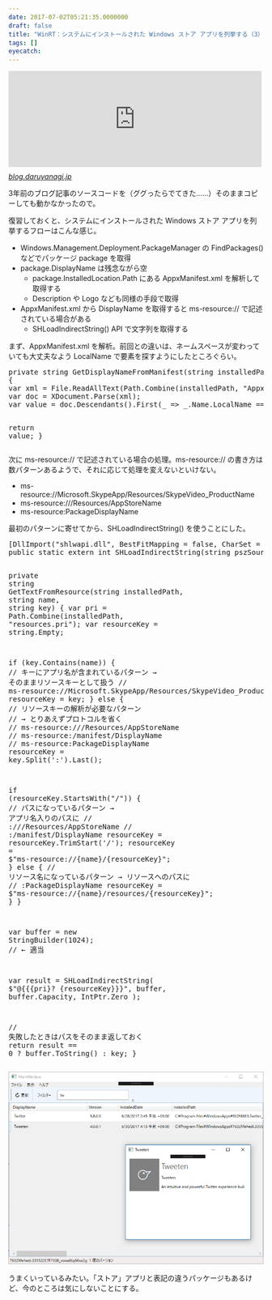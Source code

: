 ```yaml
---
date: 2017-07-02T05:21:35.0000000
draft: false
title: "WinRT：システムにインストールされた Windows ストア アプリを列挙する（3）"
tags: []
eyecatch: 
---
```

<p><iframe src="https://hatenablog-parts.com/embed?url=http%3A%2F%2Fblog.daruyanagi.jp%2Fentry%2F2014%2F09%2F11%2F025615" title="WinRT：システムにインストールされた Windows ストア アプリを列挙する（2） - だるろぐ" class="embed-card embed-blogcard" scrolling="no" frameborder="0" style="display: block; width: 100%; height: 190px; max-width: 500px; margin: 10px 0px;"></iframe><cite class="hatena-citation"><a href="http://blog.daruyanagi.jp/entry/2014/09/11/025615">blog.daruyanagi.jp</a></cite></p><p>3年前のブログ記事のソースコードを（ググったらでてきた……）そのままコピーしても動かなかったので。</p><p>復習しておくと、システムにインストールされた Windows ストア アプリを列挙するフローはこんな感じ。</p>

<ul>
<li>Windows.Management.Deployment.PackageManager の FindPackages() などでパッケージ package を取得</li>
<li>package.DisplayName は残念ながら空
<ul>
<li>package.InstalledLocation.Path にある AppxManifest.xml を解析して取得する</li>
<li>Description や Logo なども同様の手段で取得</li>
</ul></li>
<li>AppxManifest.xml から DisplayName を取得すると ms-resource:// で記述されている場合がある
<ul>
<li>SHLoadIndirectString() API で文字列を取得する</li>
</ul></li>
</ul><p>まず、AppxManifest.xml を解析。前回との違いは、ネームスペースが変わっていても大丈夫なよう LocalName で要素を探すようにしたところぐらい。</p>
<pre class="code lang-cs" data-lang="cs" data-unlink><span class="synType">private</span> <span class="synType">string</span> GetDisplayNameFromManifest(<span class="synType">string</span> installedPath)
{
var xml = File.ReadAllText(Path.Combine(installedPath, <span class="synConstant">&quot;AppxManifest.xml&quot;</span>));
var doc = XDocument.Parse(xml);
var <span class="synStatement">value</span> = doc.Descendants().First(_ =&gt; _.Name.LocalName == <span class="synConstant">&quot;DisplayName&quot;</span>).Value;

<span class="synStatement">return</span> <span class="synStatement">value</span>;
}
</pre><p>次に ms-resource:// で記述されている場合の処理。ms-resource:// の書き方は数パターンあるようで、それに応じて処理を変えないといけない。</p>

<ul>
<li>ms-resource://Microsoft.SkypeApp/Resources/SkypeVideo_ProductName</li>
<li>ms-resource:///Resources/AppStoreName</li>
<li>ms-resource:PackageDisplayName</li>
</ul><p>最初のパターンに寄せてから、SHLoadIndirectString() を使うことにした。</p>
<pre class="code lang-cs" data-lang="cs" data-unlink>
[DllImport(<span class="synConstant">&quot;shlwapi.dll&quot;</span>, BestFitMapping = <span class="synConstant">false</span>, CharSet = CharSet.Unicode, ExactSpelling = <span class="synConstant">true</span>, SetLastError = <span class="synConstant">false</span>, ThrowOnUnmappableChar = <span class="synConstant">true</span>)]
<span class="synType">public</span> <span class="synType">static</span> <span class="synType">extern</span> <span class="synType">int</span> SHLoadIndirectString(<span class="synType">string</span> pszSource, StringBuilder pszOutBuf, <span class="synType">int</span> cchOutBuf, IntPtr ppvReserved);

<span class="synType">private</span> <span class="synType">string</span> GetTextFromResource(<span class="synType">string</span> installedPath, <span class="synType">string</span> name, <span class="synType">string</span> key)
{
var pri = Path.Combine(installedPath, <span class="synConstant">&quot;resources.pri&quot;</span>);
var resourceKey = <span class="synType">string</span>.Empty;

<span class="synStatement">if</span> (key.Contains(name))
{
<span class="synComment">// キーにアプリ名が含まれているパターン → そのままリソースキーとして扱う</span>
<span class="synComment">// ms-resource://Microsoft.SkypeApp/Resources/SkypeVideo_ProductName</span>
resourceKey = key;
}
<span class="synStatement">else</span>
{
<span class="synComment">// リソースキーの解析が必要なパターン</span>
<span class="synComment">// → とりあえずプロトコルを省く</span>
<span class="synComment">// ms-resource:///Resources/AppStoreName</span>
<span class="synComment">// ms-resource:/manifest/DisplayName</span>
<span class="synComment">// ms-resource:PackageDisplayName</span>
resourceKey = key.Split(<span class="synConstant">':'</span>).Last();

<span class="synStatement">if</span> (resourceKey.StartsWith(<span class="synConstant">&quot;/&quot;</span>))
{
<span class="synComment">// パスになっているパターン → アプリ名入りのパスに</span>
<span class="synComment">// :///Resources/AppStoreName</span>
<span class="synComment">// :/manifest/DisplayName</span>
resourceKey = resourceKey.TrimStart(<span class="synConstant">'/'</span>);
resourceKey = $<span class="synConstant">&quot;ms-resource://{name}/{resourceKey}&quot;</span>;
}
<span class="synStatement">else</span>
{
<span class="synComment">// リソース名になっているパターン → リソースへのパスに</span>
<span class="synComment">// :PackageDisplayName</span>
resourceKey = $<span class="synConstant">&quot;ms-resource://{name}/resources/{resourceKey}&quot;</span>;
}
}

var buffer = <span class="synStatement">new</span> StringBuilder(<span class="synConstant">1024</span>); <span class="synComment">// ← 適当</span>

var result = SHLoadIndirectString(
$<span class="synConstant">&quot;@{{{pri}? {resourceKey}}}&quot;</span>,
buffer, buffer.Capacity,
IntPtr.Zero
);

<span class="synComment">// 失敗したときはパスをそのまま返しておく</span>
<span class="synStatement">return</span> result == <span class="synConstant">0</span> ? buffer.ToString() : key;
}
</pre><p><span itemscope itemtype="http://schema.org/Photograph"><img src="20170702051825.png" alt="f:id:daruyanagi:20170702051825p:plain" title="f:id:daruyanagi:20170702051825p:plain" class="hatena-fotolife" itemprop="image"></span></p><p>うまくいっているみたい。「ストア」アプリと表記の違うパッケージもあるけど、今のところは気にしないことにする。</p>

